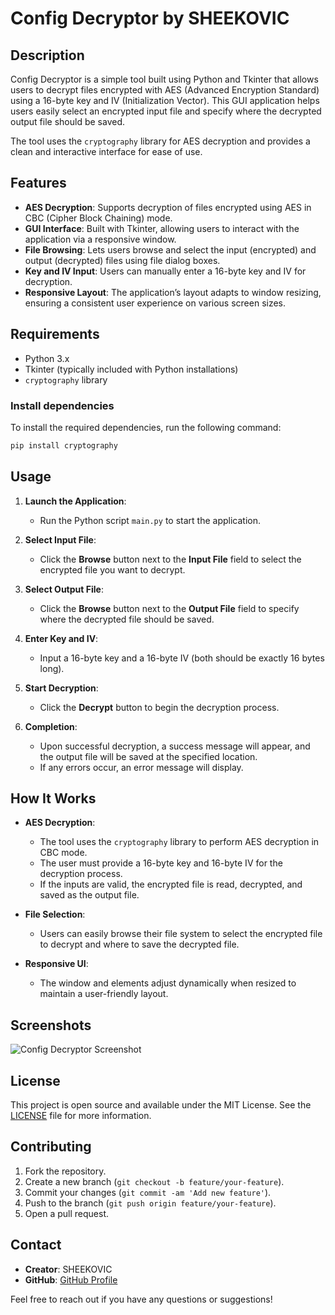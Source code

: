 # Config Decryptor by SHEEKOVIC

## Description

Config Decryptor is a simple tool built using Python and Tkinter that allows users to decrypt files encrypted with AES (Advanced Encryption Standard) using a 16-byte key and IV (Initialization Vector). This GUI application helps users easily select an encrypted input file and specify where the decrypted output file should be saved.

The tool uses the `cryptography` library for AES decryption and provides a clean and interactive interface for ease of use.

## Features

- **AES Decryption**: Supports decryption of files encrypted using AES in CBC (Cipher Block Chaining) mode.
- **GUI Interface**: Built with Tkinter, allowing users to interact with the application via a responsive window.
- **File Browsing**: Lets users browse and select the input (encrypted) and output (decrypted) files using file dialog boxes.
- **Key and IV Input**: Users can manually enter a 16-byte key and IV for decryption.
- **Responsive Layout**: The application’s layout adapts to window resizing, ensuring a consistent user experience on various screen sizes.

## Requirements

- Python 3.x
- Tkinter (typically included with Python installations)
- `cryptography` library

### Install dependencies

To install the required dependencies, run the following command:

```bash
pip install cryptography
```

## Usage

1. **Launch the Application**:
    - Run the Python script `main.py` to start the application.
  
2. **Select Input File**:
    - Click the **Browse** button next to the **Input File** field to select the encrypted file you want to decrypt.

3. **Select Output File**:
    - Click the **Browse** button next to the **Output File** field to specify where the decrypted file should be saved.

4. **Enter Key and IV**:
    - Input a 16-byte key and a 16-byte IV (both should be exactly 16 bytes long).

5. **Start Decryption**:
    - Click the **Decrypt** button to begin the decryption process.

6. **Completion**:
    - Upon successful decryption, a success message will appear, and the output file will be saved at the specified location.
    - If any errors occur, an error message will display.

## How It Works

- **AES Decryption**: 
    - The tool uses the `cryptography` library to perform AES decryption in CBC mode.
    - The user must provide a 16-byte key and 16-byte IV for the decryption process.
    - If the inputs are valid, the encrypted file is read, decrypted, and saved as the output file.

- **File Selection**: 
    - Users can easily browse their file system to select the encrypted file to decrypt and where to save the decrypted file.

- **Responsive UI**: 
    - The window and elements adjust dynamically when resized to maintain a user-friendly layout.

## Screenshots
![Config Decryptor Screenshot](https://i.ibb.co/Ykpb3Q7/Screenshot-2025-01-11-200726.png)

## License

This project is open source and available under the MIT License. See the [LICENSE](LICENSE) file for more information.

## Contributing

1. Fork the repository.
2. Create a new branch (`git checkout -b feature/your-feature`).
3. Commit your changes (`git commit -am 'Add new feature'`).
4. Push to the branch (`git push origin feature/your-feature`).
5. Open a pull request.

## Contact

- **Creator**: SHEEKOVIC
- **GitHub**: [GitHub Profile](https://github.com/Sheekovic)

Feel free to reach out if you have any questions or suggestions!
